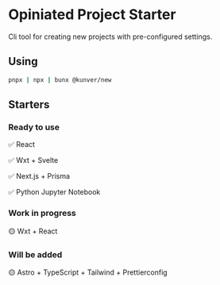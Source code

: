 # Opiniated Project Starter

Cli tool for creating new projects with pre-configured settings.

## Using

```bash
pnpx | npx | bunx @kunver/new
```

## Starters

### Ready to use

✅ React

✅ Wxt + Svelte

✅ Next.js + Prisma

✅ Python Jupyter Notebook

### Work in progress

🟡 Wxt + React

### Will be added

🟡 Astro + TypeScript + Tailwind + Prettierconfig
